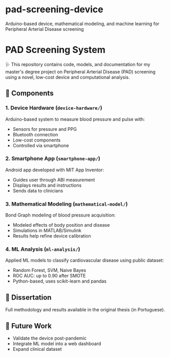 # pad-screening-device
Arduino-based device, mathematical modeling, and machine learning for Peripheral Arterial Disease screening
# PAD Screening System

🩺 This repository contains code, models, and documentation for my master's degree project on Peripheral Arterial Disease (PAD) screening using a novel, low-cost device and computational analysis.

## 🔧 Components

### 1. Device Hardware (`device-hardware/`)
Arduino-based system to measure blood pressure and pulse with:
- Sensors for pressure and PPG
- Bluetooth connection
- Low-cost components
- Controlled via smartphone

### 2. Smartphone App (`smartphone-app/`)
Android app developed with MIT App Inventor:
- Guides user through ABI measurement
- Displays results and instructions
- Sends data to clinicians

### 3. Mathematical Modeling (`mathematical-model/`)
Bond Graph modeling of blood pressure acquisition:
- Modeled effects of body position and disease
- Simulations in MATLAB/Simulink
- Results help refine device calibration

### 4. ML Analysis (`ml-analysis/`)
Applied ML models to classify cardiovascular disease using public dataset:
- Random Forest, SVM, Naive Bayes
- ROC AUC: up to 0.90 after SMOTE
- Python-based, uses scikit-learn and pandas

## 📄 Dissertation
Full methodology and results available in the original thesis (in Portuguese).

## 🧪 Future Work
- Validate the device post-pandemic
- Integrate ML model into a web dashboard
- Expand clinical dataset
